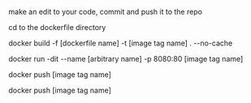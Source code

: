 

make an edit to your code, commit and push it to the repo

cd to the dockerfile directory

docker build -f [dockerfile name] -t [image tag name] . --no-cache

docker run -dit --name [arbitrary name] -p 8080:80 [image tag name]

docker push [image tag name]

docker push [image tag name]